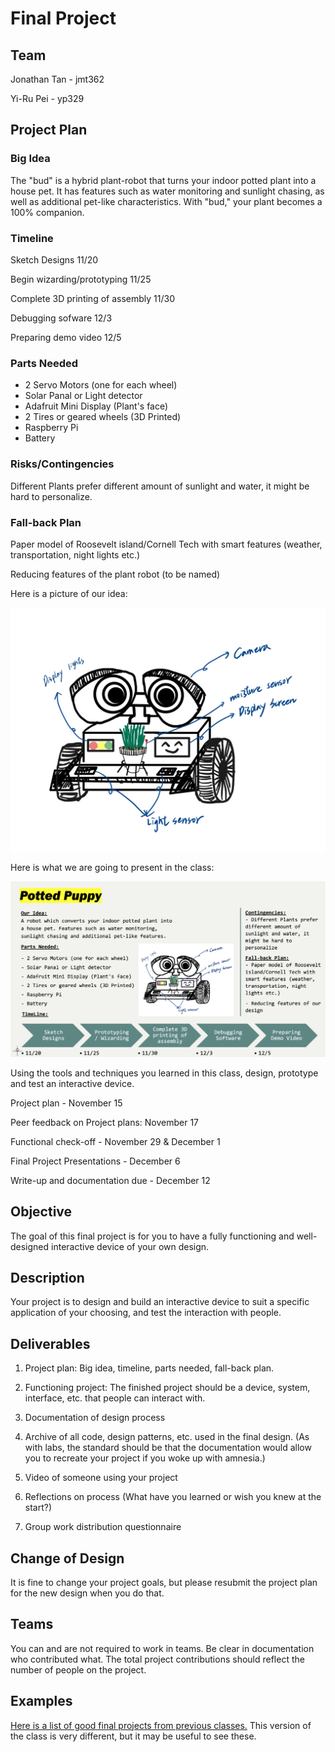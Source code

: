 # Final Project


## Team

Jonathan Tan - jmt362

Yi-Ru Pei - yp329


## Project Plan

### Big Idea

The "bud" is a hybrid plant-robot that turns your indoor potted plant into a house pet. It has features such as water monitoring and sunlight chasing, as well as additional pet-like characteristics. With "bud," your plant becomes a 100% companion.

### Timeline

Sketch Designs 11/20

Begin wizarding/prototyping 11/25

Complete 3D printing of assembly 11/30

Debugging sofware 12/3

Preparing demo video 12/5

### Parts Needed

- 2 Servo Motors (one for each wheel)
- Solar Panal or Light detector
- Adafruit Mini Display (Plant's face)
- 2 Tires or geared wheels (3D Printed)
- Raspberry Pi
- Battery

### Risks/Contingencies

Different Plants prefer different amount of sunlight and water, it might be hard to personalize. 


### Fall-back Plan

Paper model of Roosevelt island/Cornell Tech with smart features (weather, transportation, night lights etc.)

Reducing features of the plant robot (to be named)


Here is a picture of our idea:

![This is an image](https://github.com/Peggypei98/Interactive-Lab-Hub/blob/90378050cb031bca80d2c21a05b3356bf6af2cb2/Final%20Project/p1.jpg)


Here is what we are going to present in the class:

![This is an image](https://github.com/Peggypei98/Interactive-Lab-Hub/blob/90378050cb031bca80d2c21a05b3356bf6af2cb2/Final%20Project/p2.png)



Using the tools and techniques you learned in this class, design, prototype and test an interactive device.

Project plan - November 15

Peer feedback on Project plans: November 17

Functional check-off - November 29 & December 1

Final Project Presentations - December 6

Write-up and documentation due - December 12

## Objective

The goal of this final project is for you to have a fully functioning and well-designed interactive device of your own design.
 
## Description
Your project is to design and build an interactive device to suit a specific application of your choosing, and test the interaction with people. 

## Deliverables

1. Project plan: Big idea, timeline, parts needed, fall-back plan.

2. Functioning project: The finished project should be a device, system, interface, etc. that people can interact with.

3. Documentation of design process
4. Archive of all code, design patterns, etc. used in the final design. (As with labs, the standard should be that the documentation would allow you to recreate your project if you woke up with amnesia.)
5. Video of someone using your project
6. Reflections on process (What have you learned or wish you knew at the start?)

7. Group work distribution questionnaire

## Change of Design

It is fine to change your project goals, but please resubmit the project plan for the new design when you do that.


## Teams

You can and are not required to work in teams. Be clear in documentation who contributed what. The total project contributions should reflect the number of people on the project.

## Examples

[Here is a list of good final projects from previous classes.](https://github.com/FAR-Lab/Developing-and-Designing-Interactive-Devices/wiki/Previous-Final-Projects)
This version of the class is very different, but it may be useful to see these.
